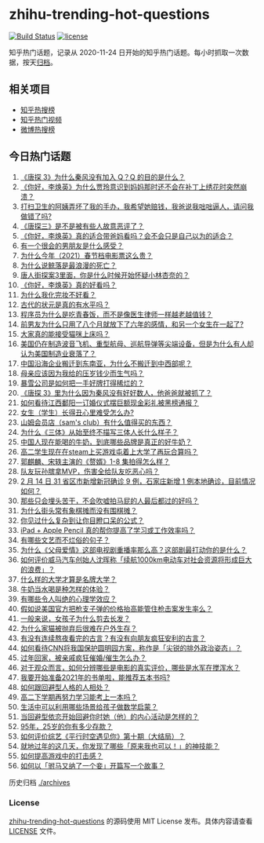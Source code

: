 # zhihu-trending-hot-questions

[![Build Status](https://github.com/justjavac/zhihu-trending-hot-questions/workflows/ci/badge.svg?branch=master)](https://github.com/justjavac/zhihu-trending-hot-questions/actions)
[![license](https://img.shields.io/github/license/justjavac/zhihu-trending-hot-questions)](https://github.com/justjavac/zhihu-trending-hot-questions/blob/master/LICENSE)

知乎热门话题，记录从 2020-11-24 日开始的知乎热门话题。每小时抓取一次数据，按天[归档](./archives)。

## 相关项目

- [知乎热搜榜](https://github.com/justjavac/zhihu-trending-top-search)
- [知乎热门视频](https://github.com/justjavac/zhihu-trending-hot-video)
- [微博热搜榜](https://github.com/justjavac/weibo-trending-hot-search)

## 今日热门话题

<!-- BEGIN -->
<!-- 最后更新时间 Tue Feb 16 2021 02:01:33 GMT+0800 (CST) -->
1. [《唐探 3》为什么秦风没有加入 Q？Q 的目的是什么？](https://www.zhihu.com/question/444247052)
1. [《你好，李焕英》为什么贾玲意识到妈妈那时还不会在补丁上绣花时突然崩溃？](https://www.zhihu.com/question/444267187)
1. [打扫卫生的阿姨弄坏了我的手办，我希望她赔钱，我爸说我咄咄逼人，请问我做错了吗?](https://www.zhihu.com/question/442756818)
1. [《唐探三》是不是被有些人故意恶评了？](https://www.zhihu.com/question/444157762)
1. [《你好，李焕英》真的适合带爸妈看吗？会不会只是自己以为的适合？](https://www.zhihu.com/question/444136127)
1. [有一个很会的男朋友是什么感受？](https://www.zhihu.com/question/391872560)
1. [为什么今年（2021）春节档电影票这么贵？](https://www.zhihu.com/question/442391364)
1. [为什么说鲸落是最浪漫的死亡？](https://www.zhihu.com/question/440958548)
1. [唐人街探案3里面，你是什么时候开始怀疑小林杏奈的？](https://www.zhihu.com/question/444524753)
1. [《你好，李焕英》真的好看吗？](https://www.zhihu.com/question/444200836)
1. [为什么我化完妆不好看？](https://www.zhihu.com/question/442640081)
1. [古代的状元是真的有水平吗？](https://www.zhihu.com/question/427239644)
1. [程序员为什么是吃青春饭，而不是像医生律师一样越老越值钱？](https://www.zhihu.com/question/444102247)
1. [前男友为什么只用了八个月就放下了六年的感情，和另一个女生在一起了?](https://www.zhihu.com/question/437014772)
1. [大家真的能接受猫咪上床吗？](https://www.zhihu.com/question/442904528)
1. [美国仍在制造波音飞机、重型航母、巡航导弹等尖端设备，但是为什么有人却认为美国制造业衰落了？](https://www.zhihu.com/question/443912700)
1. [中国沿海企业搬迁到东南亚，为什么不搬迁到中西部呢？](https://www.zhihu.com/question/443763482)
1. [母亲应该因为我给的压岁钱少而生气吗？](https://www.zhihu.com/question/444206266)
1. [暴雪公司是如何把一手好牌打得稀烂的？](https://www.zhihu.com/question/441098475)
1. [《唐探 3》里为什么因为秦风没有好好数人，他爸爸就被抓了？](https://www.zhihu.com/question/444120794)
1. [如何看待江西鄱阳一订婚仪式摆巨额现金彩礼被黑榜通报？](https://www.zhihu.com/question/444525387)
1. [女生（学生）长得丑心里难受怎么办?](https://www.zhihu.com/question/444280529)
1. [山姆会员店（sam's club）有什么值得买的东西？](https://www.zhihu.com/question/58897556)
1. [为什么《三体》从始至终不描写三体人长什么样子？](https://www.zhihu.com/question/443422202)
1. [中国人现在能喝的牛奶，到底哪些品牌是真正的好牛奶？](https://www.zhihu.com/question/406534691)
1. [高二学生现在在steam上买游戏屯着上大学了再玩合算吗？](https://www.zhihu.com/question/437333279)
1. [郭麒麟、宋轶主演的《赘婿》1-8 集拍得怎么样？](https://www.zhihu.com/question/444400689)
1. [队友玩孙膑拿MVP，伤害全给队友吃恶心吗？](https://www.zhihu.com/question/444126709)
1. [2 月 14 日 31 省区市新增新冠确诊 9 例，石家庄新增 1 例本地确诊，目前情况如何？](https://www.zhihu.com/question/444499185)
1. [那些只会埋头苦干，不会吹嘘拍马屁的人最后都过的好吗？](https://www.zhihu.com/question/443803778)
1. [为什么街头常有象棋摊而没有围棋摊？](https://www.zhihu.com/question/444334861)
1. [你见过什么复杂到让你目瞪口呆的公式？](https://www.zhihu.com/question/314444749)
1. [iPad + Apple Pencil 真的帮你提高了学习或工作效率吗？](https://www.zhihu.com/question/319011403)
1. [有哪些文艺而不烂俗的句子？](https://www.zhihu.com/question/384858847)
1. [为什么《父母爱情》这部电视剧重播率那么高？这部剧最打动你的是什么？](https://www.zhihu.com/question/425708262)
1. [如何评价威马汽车创始人沈晖称「续航1000km电动车对社会资源将形成巨大的浪费」？](https://www.zhihu.com/question/440106593)
1. [什么样的大学才算是名牌大学？](https://www.zhihu.com/question/440362268)
1. [牛奶当水喝是种怎样的体验？](https://www.zhihu.com/question/41816772)
1. [有哪些令人叫绝的心理学效应？](https://www.zhihu.com/question/20357247)
1. [假如说美国官方把枪支子弹的价格抬高能管住枪击案发生率么？](https://www.zhihu.com/question/443399024)
1. [一般来说，女孩子为什么剪去长发？](https://www.zhihu.com/question/443395392)
1. [为什么家猫被抛弃后很难在户外生存？](https://www.zhihu.com/question/430534419)
1. [有没有连续熬夜看完的古言？有没有向朋友疯狂安利的古言？](https://www.zhihu.com/question/367566060)
1. [如何看待CNN将我国保护圆明园方案，称作是「尖锐的排外政治姿态」？](https://www.zhihu.com/question/444495574)
1. [过年回家，被亲戚疯狂催婚/催生怎么办？](https://www.zhihu.com/question/443338379)
1. [对于观众而言，如何分辨哪些是电影的真实评价，哪些是水军在搅浑水？](https://www.zhihu.com/question/444229926)
1. [我要开始准备2021年的书单啦，能推荐五本书吗?](https://www.zhihu.com/question/435930097)
1. [如何跟回避型人格的人相处？](https://www.zhihu.com/question/416440367)
1. [高二下学期再努力学习能考上一本吗？](https://www.zhihu.com/question/443937418)
1. [生活中可以利用哪些场景给孩子做数学启蒙？](https://www.zhihu.com/question/386686608)
1. [当回避型依恋开始回避你时她（他）的内心活动是怎样的？](https://www.zhihu.com/question/337217828)
1. [95年，25岁的你有多少存款？](https://www.zhihu.com/question/414209302)
1. [如何评价综艺《平行时空遇见你》第十期（大结局）？](https://www.zhihu.com/question/444419781)
1. [就地过年的这几天，你发现了哪些「原来我也可以！」的神技能？](https://www.zhihu.com/question/444500424)
1. [如何提高游戏中的打击感？](https://www.zhihu.com/question/20344728)
1. [如何以「驸马又纳了一个妾」开篇写一个故事？](https://www.zhihu.com/question/392975374)
<!-- END -->

历史归档 [./archives](./archives)

### License

[zhihu-trending-hot-questions](https://github.com/justjavac/zhihu-trending-hot-questions) 的源码使用 MIT License 发布。具体内容请查看 [LICENSE](./LICENSE) 文件。
